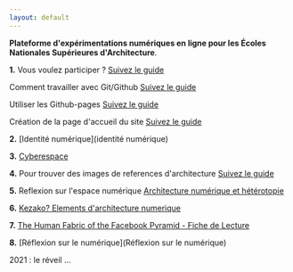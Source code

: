 ```yaml
---
layout: default
---
```


**Plateforme d'expérimentations numériques en ligne pour les Écoles Nationales Supérieures d'Architecture**. 

**1.** Vous voulez participer ? [Suivez le guide](git)

  Comment travailler avec Git/Github [Suivez le guide](comment)

  Utiliser les Github-pages [Suivez le guide](utiliser)

  Création de la page d'accueil du site [Suivez le guide](creation)

**2.** [Identité numérique](identité numérique)

**3.** [Cyberespace](cyberspace)

**4.** Pour trouver des images de references d'architecture [Suivez le guide](informations)

**5.** Reflexion sur l'espace numérique [Architecture numérique et hétérotopie](numerique)

**6.** [Kezako? Elements d'architecture numerique](appel)

**7.** [The Human Fabric of the Facebook Pyramid - Fiche de Lecture](facefabric)

**8.** [Réflexion sur le numérique](Réflexion sur le numérique)
 

2021 : le réveil ...
